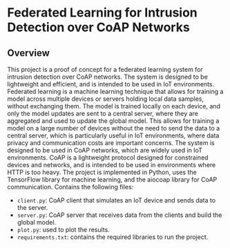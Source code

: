 Federated Learning for Intrusion Detection over CoAP Networks
============================================================
Overview
--------
This project is a proof of concept for a federated learning system for intrusion detection over CoAP networks. The system is designed to be lightweight and efficient, and is intended to be used in IoT environments.
Federated learning is a machine learning technique that allows for training a model across multiple devices or servers holding local data samples, without exchanging them. The model is trained locally on each device, and only the model updates are sent to a central server, where they are aggregated and used to update the global model. This allows for training a model on a large number of devices without the need to send the data to a central server, which is particularly useful in IoT environments, where data privacy and communication costs are important concerns.
The system is designed to be used in CoAP networks, which are widely used in IoT environments. CoAP is a lightweight protocol designed for constrained devices and networks, and is intended to be used in environments where HTTP is too heavy.
The project is implemented in Python, uses the TensorFlow library for machine learning, and the aiocoap library for CoAP communication.
Contains the following files:
- `client.py`: CoAP client that simulates an IoT device and sends data to the server.
- `server.py`: CoAP server that receives data from the clients and build the global model.
- `plot.py`: used to plot the results.
- `requirements.txt`: contains the required libraries to run the project.

